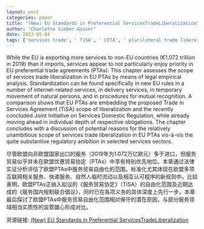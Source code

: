 ```yaml
---
layout: post
categories: paper
title: "(New) EU Standards in Preferential ServicesTradeLiberalization"
author: "Charlotte Sieber-Gasser"
date: 2023-05-04
tags: ['services trade', ' TiSA', ' CETA', ' plurilateral trade liberalisation', ' EU', ' services domestic regulation']
---
```


While the EU is exporting more services to non-EU countries (€1.072 trillion in 2019) than it imports, services appear to not particularly enjoy priority in EU preferential trade agreements (PTAs). This chapter assesses the scope of services trade liberalization in EU PTAs by means of legal empirical analysis. Standardization can be found specifically in new EU rules in a number of internet-related services, in delivery services, in temporary movement of natural persons, and in procedures for mutual recognition. A comparison shows that EU PTAs are embedding the proposed Trade in Services Agreement (TiSA) scope of liberalization and the recently concluded Joint Initiative on Services Domestic Regulation, while already moving ahead in individual depth of respective obligations. The chapter concludes with a discussion of potential reasons for the relatively unambitious scope of services trade liberalization in EU PTAs vis-à-vis the quite substantive regulatory ambition in selected services sectors.

尽管欧盟向非欧盟国家出口的服务（2019年为1.072万亿欧元）多于进口，但服务贸易似乎并未在欧盟优惠贸易协定（PTAs）中享有特别优先地位。本章通过法律实证分析评估了欧盟PTAs中服务贸易自由化的范围。标准化尤其体现在欧盟多项互联网相关服务、快递服务、自然人临时流动以及相互认可程序的新规则中。比较表明，欧盟PTAs正纳入拟议的《服务贸易协定》（TiSA）的自由化范围及近期达成的《服务国内规制联合倡议》，同时已在各项义务的具体深度上先行一步。本章最后探讨了欧盟PTAs中服务贸易自由化范围相对保守的潜在原因，与部分服务领域相当实质性的监管雄心形成对比。

资源链接: [(New) EU Standards in Preferential ServicesTradeLiberalization](https://papers.ssrn.com/sol3/papers.cfm?abstract_id=4427294)
